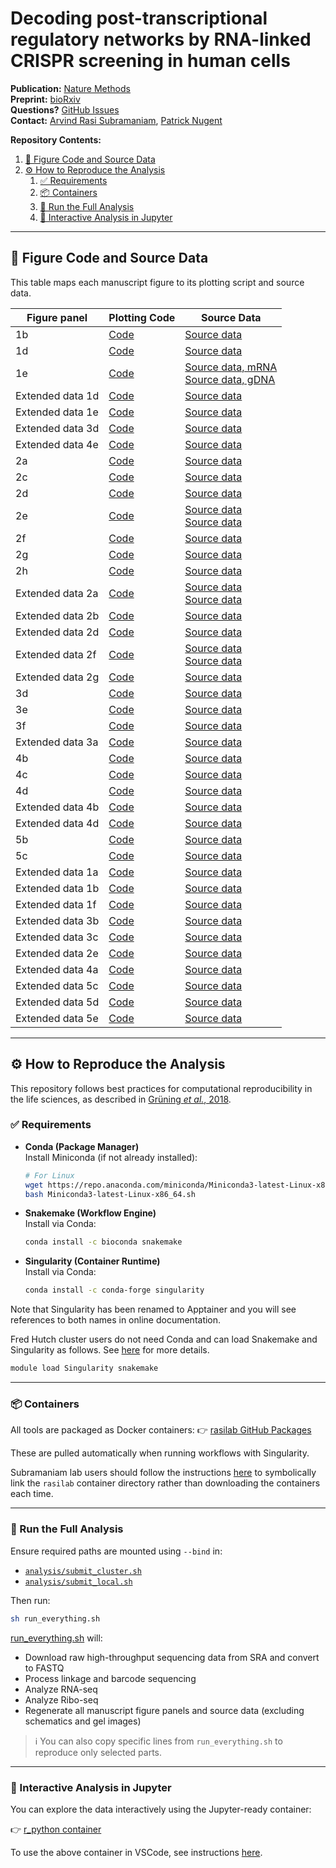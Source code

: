 # Decoding post-transcriptional regulatory networks by RNA-linked CRISPR screening in human cells


**Publication:** [Nature Methods](https://www.nature.com/articles/s41592-025-02702-6)  
**Preprint:** [bioRxiv](https://www.biorxiv.org/content/10.1101/2024.07.25.605204v1.full)  
**Questions?** [GitHub Issues](https://github.com/rasilab/nugent_2024/issues/new/choose)  
**Contact:** [Arvind Rasi Subramaniam](mailto:rasi@fredhutch.org), [Patrick Nugent](mailto:pnugent@fredhutch.org)

**Repository Contents:**
1. [🔬 Figure Code and Source Data](#-figure-code-and-source-data)
2. [⚙️ How to Reproduce the Analysis](#️-how-to-reproduce-the-analysis)
   1. [✅ Requirements](#-requirements)
   2. [📦 Containers](#-containers)
   3. [🚀 Run the Full Analysis](#-run-the-full-analysis)
   4. [🧪 Interactive Analysis in Jupyter](#-interactive-analysis-in-jupyter)

---

## 🔬 Figure Code and Source Data

This table maps each manuscript figure to its plotting script and source data.

| Figure panel     | Plotting Code                                                                                          | Source Data                                                                                                        |
| ---------------- | ------------------------------------------------------------------------------------------------------ | ------------------------------------------------------------------------------------------------------------------ |
| 1b               | [Code](analysis/flow_cytometry/fig1_eyfp_reporter_sgeyfp/scripts/plot_fig1_flow.ipynb)                 | [Source data](source_data/figure_1b.csv)                                                                           |
| 1d               | [Code](analysis/barcodeseq/rbp_barcode_screens/scripts/plot_grna_fitness_results.ipynb)                | [Source data](source_data/figure_1d.csv)                                                                           |
| 1e               | [Code](analysis/barcodeseq/rbp_barcode_screens/scripts/plot_grna_fitness_results.ipynb)                | [Source data, mRNA](source_data/figure_1e_mrna.csv) <br> [Source data, gDNA](source_data/figure_1e_gdna.csv)                   |
| Extended data 1d | [Code](analysis/barcodeseq/rbp_barcode_screens/scripts/plot_grna_fitness_results.ipynb)                | [Source data](source_data/figure_s1d.csv)                                                                          |
| Extended data 1e | [Code](analysis/barcodeseq/rbp_barcode_screens/scripts/plot_grna_fitness_results.ipynb)                | [Source data](source_data/figure_s1e.csv)                                                                          |
| Extended data 3d | [Code](analysis/barcodeseq/rbp_barcode_screens/scripts/plot_grna_fitness_results.ipynb)                | [Source data](source_data/figure_s3d.csv)                                                                          |
| Extended data 4e | [Code](analysis/barcodeseq/rbp_barcode_screens/scripts/plot_grna_fitness_results.ipynb)                | [Source data](source_data/figure_s4e.csv)                                                                          |
| 2a               | [Code](analysis/polysome_profiling/fig2a_polysome_relic/scripts/plot_fig2_polysomes.ipynb)             | [Source data](source_data/figure_2a.csv)                                                                           |
| 2c               | [Code](analysis/barcodeseq/rbp_barcode_screens/scripts/plot_polysome_relic_data.ipynb)                 | [Source data](source_data/figure_2c.csv)                                                                           |
| 2d               | [Code](analysis/barcodeseq/rbp_barcode_screens/scripts/plot_polysome_relic_data.ipynb)                 | [Source data](source_data/figure_2d.csv)                                                                           |
| 2e               | [Code](analysis/barcodeseq/rbp_barcode_screens/scripts/plot_polysome_relic_data.ipynb)                 | [Source data](source_data/figure_2e_s2c_ribosome_groups.csv) <br> [Source data](source_data/figure_2e_volcano.csv) |
| 2f               | [Code](analysis/barcodeseq/rbp_barcode_screens/scripts/plot_polysome_relic_data.ipynb)                 | [Source data](source_data/figure_2f.csv)                                                                           |
| 2g               | [Code](analysis/barcodeseq/rbp_barcode_screens/scripts/plot_polysome_relic_data.ipynb)                 | [Source data](source_data/figure_2g_s2g_mrna.csv)                                                                  |
| 2h               | [Code](analysis/barcodeseq/rbp_barcode_screens/scripts/plot_polysome_relic_data.ipynb)                 | [Source data](source_data/figure_2h.csv)                                                                           |
| Extended data 2a | [Code](analysis/barcodeseq/rbp_barcode_screens/scripts/plot_polysome_relic_data.ipynb)                 | [Source data](source_data/figure_s2a_histo.csv) <br> [Source data](source_data/figure_s2a_scatter.csv)             |
| Extended data 2b | [Code](analysis/barcodeseq/rbp_barcode_screens/scripts/plot_polysome_relic_data.ipynb)                 | [Source data](source_data/figure_s2b.csv)                                                                          |
| Extended data 2d | [Code](analysis/barcodeseq/rbp_barcode_screens/scripts/plot_polysome_relic_data.ipynb)                 | [Source data](source_data/figure_s2d.csv)                                                                          |
| Extended data 2f | [Code](analysis/barcodeseq/rbp_barcode_screens/scripts/plot_polysome_relic_data.ipynb)                 | [Source data](source_data/figure_s2f_gdna.csv) <br> [Source data](source_data/figure_s2f_mrna.csv)                 |
| Extended data 2g | [Code](analysis/barcodeseq/rbp_barcode_screens/scripts/plot_polysome_relic_data.ipynb)                 | [Source data](source_data/figure_s2g_gdna.csv)                                                                     |
| 3d               | [Code](analysis/barcodeseq/rbp_barcode_screens/scripts/plot_splicing_results.ipynb)                    | [Source data](source_data/figure_3d.csv)                                                                           |
| 3e               | [Code](analysis/barcodeseq/rbp_barcode_screens/scripts/plot_splicing_results.ipynb)                    | [Source data](source_data/figure_3e.csv)                                                                           |
| 3f               | [Code](analysis/barcodeseq/rbp_barcode_screens/scripts/plot_splicing_results.ipynb)                    | [Source data](source_data/figure_3f.csv)                                                                           |
| Extended data 3a | [Code](analysis/barcodeseq/rbp_barcode_screens/scripts/plot_splicing_results.ipynb)                    | [Source data](source_data/figure_s3a.csv)                                                                          |
| 4b               | [Code](analysis/barcodeseq/rbp_barcode_screens/scripts/plot_nmd_results.ipynb)                         | [Source data](source_data/figure_4b_s4c.csv)                                                                       |
| 4c               | [Code](analysis/barcodeseq/rbp_barcode_screens/scripts/plot_nmd_results.ipynb)                         | [Source data](source_data/figure_4c_4d.csv)                                                                        |
| 4d               | [Code](analysis/barcodeseq/rbp_barcode_screens/scripts/plot_nmd_results.ipynb)                         | [Source data](source_data/figure_4c_4d.csv)                                                                        |
| Extended data 4b | [Code](analysis/barcodeseq/rbp_barcode_screens/scripts/plot_nmd_results.ipynb)                         | [Source data](source_data/figure_s4b.csv)                                                                          |
| Extended data 4d | [Code](analysis/barcodeseq/rbp_barcode_screens/scripts/plot_nmd_results.ipynb)                         | [Source data](source_data/figure_s4d.csv)                                                                          |
| 5b               | [Code](analysis/barcodeseq/rbp_barcode_screens/scripts/plot_eyfp_deopt_harr_results.ipynb)             | [Source data](source_data/figure_5b.csv)                                                                           |
| 5c               | [Code](analysis/barcodeseq/rbp_barcode_screens/scripts/plot_eyfp_deopt_harr_results.ipynb)             | [Source data](source_data/figure_5c.csv)                                                                           |
| Extended data 1a | [Code](analysis/flow_cytometry/figs1a_eyfp_reporter_sgeyfp_u2os_293t/scripts/plot_figs1a_flow.ipynb)   | [Source data](source_data/figure_s1a.csv)                                                                          |
| Extended data 1b | [Code](analysis/flow_cytometry/figs1b_integration_efficiency_u2os_293t/scripts/plot_figs1b_flow.ipynb) | [Source data](source_data/figure_s1b.csv)                                                                          |
| Extended data 1f | [Code](analysis/barcodeseq/rbp_barcode_screens/scripts/compare_barcode_partitions.ipynb)               | [Source data](source_data/figure_s1f.csv)                                                                          |
| Extended data 3b | [Code](analysis/barcodeseq/rbp_barcode_screens/scripts/compare_barcode_partitions.ipynb)               | [Source data](source_data/figure_s3b.csv)                                                                          |
| Extended data 3c | [Code](analysis/barcodeseq/rbp_barcode_screens/scripts/compare_barcode_partitions.ipynb)               | [Source data](source_data/figure_s3c.csv)                                                                          |
| Extended data 2e | [Code](analysis/polysome_profiling/figs2e_polysome_relic_hits/scripts/plot_figs2_polysomes.ipynb)      | [Source data](source_data/figure_s2e.csv)                                                                          |
| Extended data 4a | [Code](analysis/qpcr/figs4_nmd_reporter_validation/scripts/plot_figs4_qpcr.ipynb)                      | [Source data](source_data/figure_s4a.csv)                                                                          |
| Extended data 5c | [Code](analysis/qpcr/figs5c_u937_gcn1_hht/scripts/plot_figs5c_qpcr.ipynb)                              | [Source data](source_data/figure_s5c.csv)                                                                          |
| Extended data 5d | [Code](analysis/qpcr/figs5d_zaki_gcn1_hht/scripts/plot_fig_s5d_qpcr.ipynb)                             | [Source data](source_data/figure_s5d.csv)                                                                          |
| Extended data 5e | [Code](analysis/polysome_profiling/figs5e_hht_gcn1_mnase/scripts/plot_figs5_polysomes.ipynb)           | [Source data](source_data/figure_s5e.csv)                                                                          |

---

## ⚙️ How to Reproduce the Analysis

This repository follows best practices for computational reproducibility in the life sciences, as described in [Grüning *et al.*, 2018](https://pmc.ncbi.nlm.nih.gov/articles/PMC6263957/).

### ✅ Requirements

* **Conda (Package Manager)**  
  Install Miniconda (if not already installed):

  ```bash
  # For Linux
  wget https://repo.anaconda.com/miniconda/Miniconda3-latest-Linux-x86_64.sh
  bash Miniconda3-latest-Linux-x86_64.sh
  ```

* **Snakemake (Workflow Engine)**  
  Install via Conda:

  ```bash
  conda install -c bioconda snakemake
  ```

* **Singularity (Container Runtime)**  
  Install via Conda:

  ```bash
  conda install -c conda-forge singularity
  ```

Note that Singularity has been renamed to Apptainer and you will see references to both names in online documentation.

Fred Hutch cluster users do not need Conda and can load Snakemake and Singularity as follows. See [here](https://rasilab.github.io/docs/software/how_to_create_and_use_containers/) for more details.

```bash
module load Singularity snakemake
```

---

### 📦 Containers

All tools are packaged as Docker containers:
👉 [rasilab GitHub Packages](https://github.com/orgs/rasilab/packages)

These are pulled automatically when running workflows with Singularity.

Subramaniam lab users should follow the instructions [here](https://rasilab.github.io/docs/software/how_to_create_and_use_containers/#how-to-use-singularity-containers-in-snakemake-workflows-on-the-fred-hutch-cluster) to symbolically link the `rasilab` container directory rather than downloading the containers each time.

---

### 🚀 Run the Full Analysis

Ensure required paths are mounted using `--bind` in:

* [`analysis/submit_cluster.sh`](./analysis/submit_cluster.sh)
* [`analysis/submit_local.sh`](./analysis/submit_local.sh)

Then run:

```bash
sh run_everything.sh
```

[run_everything.sh](./run_everything.sh) will:

* Download raw high-throughput sequencing data from SRA and convert to FASTQ
* Process linkage and barcode sequencing 
* Analyze RNA-seq
* Analyze Ribo-seq
* Regenerate all manuscript figure panels and source data (excluding schematics and gel images)

> ℹ️ You can also copy specific lines from `run_everything.sh` to reproduce only selected parts.

---

### 🧪 Interactive Analysis in Jupyter

You can explore the data interactively using the Jupyter-ready container:

👉 [r_python container](https://github.com/rasilab/r_python/pkgs/container/r_python)

To use the above container in VSCode, see instructions [here](https://rasilab.github.io/docs/software/how_to_create_and_use_containers/).
